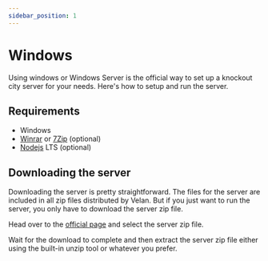```yaml
---
sidebar_position: 1
---
```


# Windows

Using windows or Windows Server is the official way to set up a knockout city server for your needs. Here's how to setup and run the server.

## Requirements

- Windows
- [Winrar](https://win-rar.com) or [7Zip](https://7-zip.org) (optional)
- [Nodejs](https://nodejs.org/) LTS (optional)

## Downloading the server

Downloading the server is pretty straightforward. The files for the server are included in all zip files distributed by Velan. But if you just want to run the server, you only have to download the server zip file. 

Head over to the [official page](https://www.knockoutcity.com/private-server-edition#section-download) and select the server zip file. 

Wait for the download to complete and then extract the server zip file either using the built-in unzip tool or whatever you prefer.